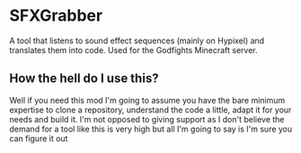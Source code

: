 # SFXGrabber

A tool that listens to sound effect sequences (mainly on Hypixel) and translates them into code. Used for the Godfights Minecraft server.

## How the hell do I use this?

Well if you need this mod I'm going to assume you have the bare minimum expertise to clone a repository, understand the code a little, adapt it for your needs and build it. I'm not opposed to giving support as I don't believe the demand for a tool like this is very high but all I'm going to say is I'm sure you can figure it out
